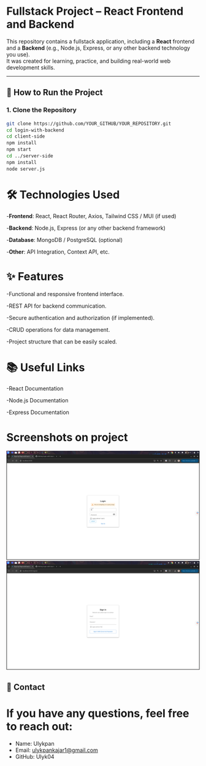 # Fullstack Project – React Frontend and Backend

This repository contains a fullstack application, including a **React** frontend and a **Backend** (e.g., Node.js, Express, or any other backend technology you use).  
It was created for learning, practice, and building real-world web development skills.

---



## 🚀 How to Run the Project

### 1. Clone the Repository

```bash
git clone https://github.com/YOUR_GITHUB/YOUR_REPOSITORY.git
cd login-with-backend
cd client-side
npm install
npm start
cd ../server-side
npm install
node server.js
```

# 🛠 Technologies Used

-**Frontend**: React, React Router, Axios, Tailwind CSS / MUI (if used)

-**Backend**: Node.js, Express (or any other backend framework)

-**Database**: MongoDB / PostgreSQL (optional)

-**Other**: API Integration, Context API, etc.

# ✨ Features

-Functional and responsive frontend interface.

-REST API for backend communication.

-Secure authentication and authorization (if implemented).

-CRUD operations for data management.

-Project structure that can be easily scaled.

# 📚 Useful Links

-React Documentation

-Node.js Documentation

-Express Documentation

# Screenshots on project 
  ![Screen](https://raw.githubusercontent.com/Ulyk04/login-with-backend/main/images/scr1.png)
  ![Screen](https://raw.githubusercontent.com/Ulyk04/login-with-backend/main/images/src2.png)


## 📧 Contact

# If you have any questions, feel free to reach out:
- Name: Ulykpan
- Email: ulykpankajar1@gmail.com
- GitHub: Ulyk04

